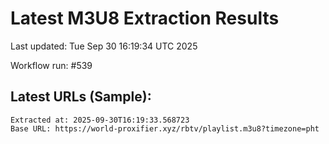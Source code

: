 # Latest M3U8 Extraction Results

Last updated: Tue Sep 30 16:19:34 UTC 2025

Workflow run: #539

## Latest URLs (Sample):
```
Extracted at: 2025-09-30T16:19:33.568723
Base URL: https://world-proxifier.xyz/rbtv/playlist.m3u8?timezone=pht

```
